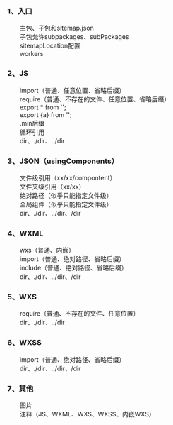 ### 1、入口   
&emsp;&emsp;主包、子包和sitemap.json   
&emsp;&emsp;子包允许subpackages、subPackages   
&emsp;&emsp;sitemapLocation配置   
&emsp;&emsp;workers
### 2、JS   
&emsp;&emsp;import（普通、任意位置、省略后缀）   
&emsp;&emsp;require（普通、不存在的文件、任意位置、省略后缀）   
&emsp;&emsp;export * from '';   
&emsp;&emsp;export {a} from '';   
&emsp;&emsp;.min后缀   
&emsp;&emsp;循环引用   
&emsp;&emsp;dir、./dir、../dir   
### 3、JSON（usingComponents）   
&emsp;&emsp;文件级引用（xx/xx/compontent）   
&emsp;&emsp;文件夹级引用（xx/xx）   
&emsp;&emsp;绝对路径（似乎只能指定文件级）   
&emsp;&emsp;全局组件（似乎只能指定文件级）   
&emsp;&emsp;dir、./dir、../dir、/dir   
### 4、WXML   
&emsp;&emsp;wxs（普通、内嵌）   
&emsp;&emsp;import（普通、绝对路径、省略后缀）   
&emsp;&emsp;include（普通、绝对路径、省略后缀）   
&emsp;&emsp;dir、./dir、../dir、/dir   
### 5、WXS   
&emsp;&emsp;require（普通、不存在的文件、任意位置）   
&emsp;&emsp;dir、./dir、../dir   
### 6、WXSS   
&emsp;&emsp;import（普通、绝对路径、省略后缀）   
&emsp;&emsp;dir、./dir、../dir、/dir   
### 7、其他   
&emsp;&emsp;图片   
&emsp;&emsp;注释（JS、WXML、WXS、WXSS、内嵌WXS）   
